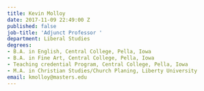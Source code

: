 ```yaml
---
title: Kevin Molloy
date: 2017-11-09 22:49:00 Z
published: false
job-title: 'Adjunct Professor '
department: Liberal Studies
degrees:
- B.A. in English, Central College, Pella, Iowa
- B.A. in Fine Art, Central College, Pella, Iowa
- Teaching credential Program, Central College, Pella, Iowa
- M.A. in Christian Studies/Church Planing, Liberty University
email: kmolloy@masters.edu
---
```


